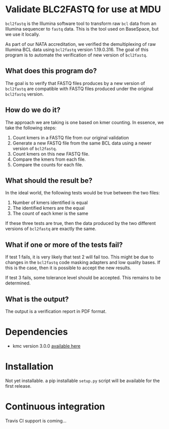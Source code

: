 # Validate BLC2FASTQ for use at MDU

`bcl2fastq` is the Illumina software tool to transform raw `bcl` data from
an Illumina sequencer to `fastq` data. This is the tool used on BaseSpace,
but we use it locally.

As part of our NATA accreditation, we verified the demultiplexing of raw
Illumina BCL data using `bcl2fastq` version 1.19.0.316. The goal of this
program is to automate the verification of new version of `bcl2fastq`.

## What does this program do?

The goal is to verify that FASTQ files produces by a new version of `bcl2fastq`
are compatible with FASTQ files produced under the original `bcl2fastq` version.

## How do we do it?

The approach we are taking is one based on kmer counting. In essence, we
take the following steps:

1. Count kmers in a FASTQ file from our original validation
2. Generate a new FASTQ file from the same BCL data using a
    newer version of `bcl2fastq`.
3. Count kmers on this new FASTQ file.
4. Compare the kmers from each file.
5. Compare the counts for each file.


## What should the result be?

In the ideal world, the following tests would be true between the two files:

1. Number of kmers identified is equal
2. The identified kmers are the equal
3. The count of each kmer is the same

If these three tests are true, then the data produced by the two different
versions of `bcl2fastq` are exactly the same.

## What if one or more of the tests fail?

If test 1 fails, it is very likely that test 2 will fail too. This might be due
to changes in the `bcl2fastq` code masking adapters and low quality bases. If
this is the case, then it is possible to accept the new results.

If test 3 fails, some tolerance level should be accepted. This remains to be
determined.

## What is the output?

The output is a verification report in PDF format.

# Dependencies

* kmc version 3.0.0 [available here](https://github.com/refresh-bio/KMC/releases/tag/v3.0.0)

# Installation

Not yet installable. a pip installable `setup.py` script will be available for
the first release.

# Continuous integration

Travis CI support is coming...
